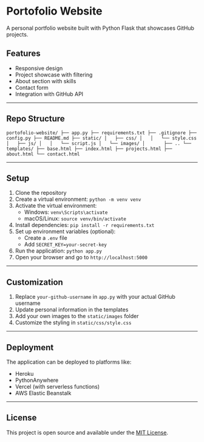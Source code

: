 # Portofolio Website

A personal portfolio website built with Python Flask that showcases GitHub projects.

## Features

- Responsive design
- Project showcase with filtering
- About section with skills
- Contact form
- Integration with GitHub API

---

## Repo Structure
`
portofolio-website/
├── app.py
├── requirements.txt
├── .gitignore
├── config.py
├── README.md
├── static/
│   ├── css/
│   │   └── style.css
│   ├── js/
│   │   └── script.js
│   └── images/
│       ├── ..
└── templates/
    ├── base.html
    ├── index.html
    ├── projects.html
    ├── about.html
    └── contact.html
`

---

## Setup

1. Clone the repository
2. Create a virtual environment: `python -m venv venv`
3. Activate the virtual environment:
   - Windows: `venv\Scripts\activate`
   - macOS/Linux: `source venv/bin/activate`
4. Install dependencies: `pip install -r requirements.txt`
5. Set up environment variables (optional):
   - Create a `.env` file
   - Add `SECRET_KEY=your-secret-key`
6. Run the application: `python app.py`
7. Open your browser and go to `http://localhost:5000`

---

## Customization

1. Replace `your-github-username` in `app.py` with your actual GitHub username
2. Update personal information in the templates
3. Add your own images to the `static/images` folder
4. Customize the styling in `static/css/style.css`

---

## Deployment

The application can be deployed to platforms like:
- Heroku
- PythonAnywhere
- Vercel (with serverless functions)
- AWS Elastic Beanstalk

---

## License

This project is open source and available under the [MIT License](LICENSE).
